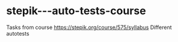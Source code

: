 # stepik---auto-tests-course
Tasks from course https://stepik.org/course/575/syllabus
Different autotests